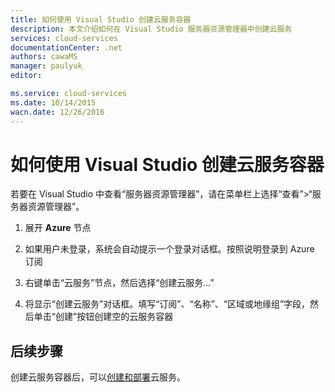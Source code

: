 ```yaml
---
title: 如何使用 Visual Studio 创建云服务容器
description: 本文介绍如何在 Visual Studio 服务器资源管理器中创建云服务
services: cloud-services
documentationCenter: .net
authors: cawaMS
manager: paulyuk
editor: 

ms.service: cloud-services
ms.date: 10/14/2015
wacn.date: 12/26/2016
---
```


# 如何使用 Visual Studio 创建云服务容器

若要在 Visual Studio 中查看“服务器资源管理器”，请在菜单栏上选择“查看”>“服务器资源管理器”。

1.  展开 **Azure** 节点

2.  如果用户未登录，系统会自动提示一个登录对话框。按照说明登录到 Azure 订阅

3.  右键单击“云服务”节点，然后选择“创建云服务...”

4.  将显示“创建云服务”对话框。填写“订阅”、“名称”、“区域或地缘组”字段，然后单击“创建”按钮创建空的云服务容器

## 后续步骤

创建云服务容器后，可以[创建和部署](./cloud-services-how-to-create-deploy.md)云服务。

<!---HONumber=Mooncake_Quality_Review_1215_2016-->
